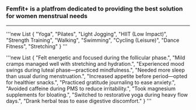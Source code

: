 ### Femfit+ is a platfrom dedicated to providing the best solution for women menstrual needs
____________________________________________________________________
'''new List<preferredWorkoutTypes>
{
    "Yoga",
    "Pilates",
    "Light Jogging",
    "HIIT (Low Impact)",
    "Strength Training",
    "Walking",
    "Swimming",
    "Cycling (Leisure)",
    "Dance Fitness",
    "Stretching"
}
'''

'''new List<lifeStyleNotes>
{
    "Felt energetic and focused during the follicular phase.",
    "Mild cramps managed well with stretching and hydration.",
    "Experienced mood swings during luteal phase—practiced mindfulness.",
    "Needed more sleep than usual during menstruation.",
    "Increased appetite before period—opted for healthier snacks.",
    "Practiced gratitude journaling to ease anxiety.",
    "Avoided caffeine during PMS to reduce irritability.",
    "Took magnesium supplements for bloating.",
    "Switched to restorative yoga during heavy flow days.",
    "Drank herbal teas to ease digestive discomfort."
}
'''